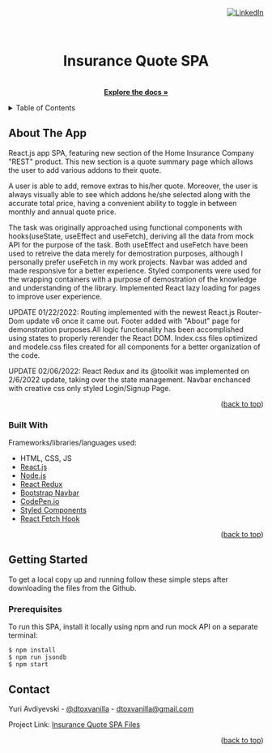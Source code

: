 <div id="top"></div>
<div align="right">

[![LinkedIn][linkedin-shield]][linkedin-url]

</div>
<!-- PROJECT NAME -->
<br />
<div align="center">

  <h1 align="center">Insurance Quote SPA</h1>

  <p align="center">
    <br />
    <a href="https://github.com/dtoxvanilla1991/homeInsuranceQuote-SPA"><strong>Explore the docs »</strong></a>
    <!-- <br />
    <br />
    <a href="">View Demo</a>
    ·
    <a href="">Report Bug</a>
    ·
    <a href="">Request Feature</a>
  </p> -->
</div>

<!-- TABLE OF CONTENTS -->
<details>
  <summary>Table of Contents</summary>
  <ol>
    <li>
      <a href="#about-the-project">About The Project</a>
      <ul>
        <li><a href="#built-with">Built With</a></li>
      </ul>
    </li>
    <li>
      <a href="#getting-started">Getting Started</a>
      <ul>
        <li><a href="#prerequisites">Prerequisites</a></li>
      </ul>
    </li>
    <li><a href="#contact">Contact</a></li>
  </ol>
</details>

<!-- ABOUT THE PROJECT -->

## About The App

React.js app SPA, featuring new section of the Home Insurance Company "REST" product. This new section is a quote summary page which allows the user to add various addons to their quote.

A user is able to add, remove extras to his/her quote. Moreover, the user is always visually able to see which addons he/she selected along with the accurate total price, having a convenient ability to toggle in between monthly and annual quote price.

The task was originally approached using functional components with hooks(useState, useEffect and useFetch), deriving all the data from mock API for the purpose of the task. Both useEffect and useFetch have been used to retreive the data merely for demostration purposes, although I personally prefer useFetch in my work projects. Navbar was added and made responsive for a better experience. Styled components were used for the wrapping containers with a purpose of demostration of the knowledge and understanding of the library. Implemented React lazy loading for pages to improve user experience.

UPDATE 01/22/2022: Routing implemented with the newest React.js Router-Dom update v6 once it came out. Footer added with "About" page for demonstration purposes.All logic functionality has been accomplished using states to properly rerender the React DOM. Index.css files optimized and modele.css files created for all components for a better organization of the code.

UPDATE 02/06/2022: React Redux and its @toolkit was implemented on 2/6/2022 update, taking over the state management. Navbar enchanced with creative css only styled Login/Signup Page.


<p align="right">(<a href="#top">back to top</a>)</p>

### Built With

Frameworks/libraries/languages used:

- HTML, CSS, JS
- [React.js](https://reactjs.org/)
- [Node.js](https://nodejs.org/en/)
- [React Redux](https://react-redux.js.org/)
- [Bootstrap Navbar](https://getbootstrap.com/docs/4.0/components/navbar/)
- [CodePen.io](https://codepen.io/DToxVanilla)
- [Styled Components](https://styled-components.com/docs/basics)
- [React Fetch Hook](https://www.npmjs.com/package/react-fetch-hook)


<p align="right">(<a href="#top">back to top</a>)</p>

<!-- GETTING STARTED -->

## Getting Started

To get a local copy up and running follow these simple steps after downloading the files from the Github.

### Prerequisites

To run this SPA, install it locally using npm and run mock API on a separate terminal:

```
$ npm install
$ npm run jsondb
$ npm start
```

<!-- CONTACT -->

## Contact

Yuri Avdiyevski - [@dtoxvanilla](https://twitter.com/dtoxvanilla) - dtoxvanilla@gmail.com

Project Link: [Insurance Quote SPA Files](https://github.com/dtoxvanilla1991/homeInsuranceQuote-SPA)

<!-- Deployed Project Link: [Live Cube Project](https://cube-project.herokuapp.com/) -->

<!-- **NOTE**: Live project is in the FREE Heroku tier so please allow a few second for the site to load as Heroku puts them to hybernate since they are not used too often. -->

<p align="right">(<a href="#top">back to top</a>)</p>

[linkedin-shield]: https://img.shields.io/badge/-LinkedIn-black.svg?style=for-the-badge&logo=linkedin&colorB=555
[linkedin-url]: https://linkedin.com/in/yuri-avdijevski
